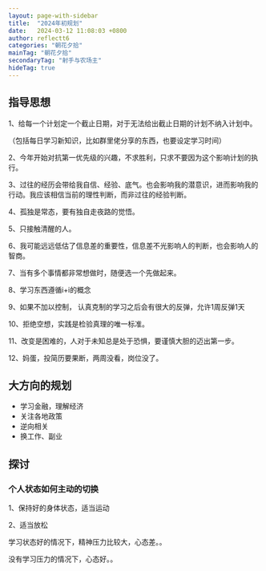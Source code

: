 ```yaml
---
layout: page-with-sidebar
title:  "2024年初规划"
date:   2024-03-12 11:08:03 +0800
author: reflectt6
categories: "朝花夕拾"
mainTag: "朝花夕拾"
secondaryTag: "射手与农场主"
hideTag: true
---
```


## 指导思想

1、给每一个计划定一个截止日期，对于无法给出截止日期的计划不纳入计划中。

（包括每日学习新知识，比如群里佬分享的东西，也要设定学习时间）

2、今年开始对抗第一优先级的兴趣，不求胜利，只求不要因为这个影响计划的执行。

3、过往的经历会带给我自信、经验、底气。也会影响我的潜意识，进而影响我的行动。我应该相信当前的理性判断，而非过往的经验判断。

4、孤独是常态，要有独自走夜路的觉悟。

5、只接触清醒的人。

6、我可能远远低估了信息差的重要性，信息差不光影响人的判断，也会影响人的智商。

7、当有多个事情都非常想做时，随便选一个先做起来。

8、学习东西遵循i+i的概念

9、如果不加以控制， 认真克制的学习之后会有很大的反弹，允许1周反弹1天

10、拒绝空想，实践是检验真理的唯一标准。

11、改变是困难的，人对于未知总是处于恐惧，要谨慎大胆的迈出第一步。

12、妈蛋，投简历要果断，两周没看，岗位没了。



## 大方向的规划

- 学习金融，理解经济
- 关注各地政策
- 逆向相关
- 换工作、副业



## 探讨

### 个人状态如何主动的切换

1、保持好的身体状态，适当运动

2、适当放松

学习状态好的情况下，精神压力比较大，心态差。。

没有学习压力的情况下，心态好。。
